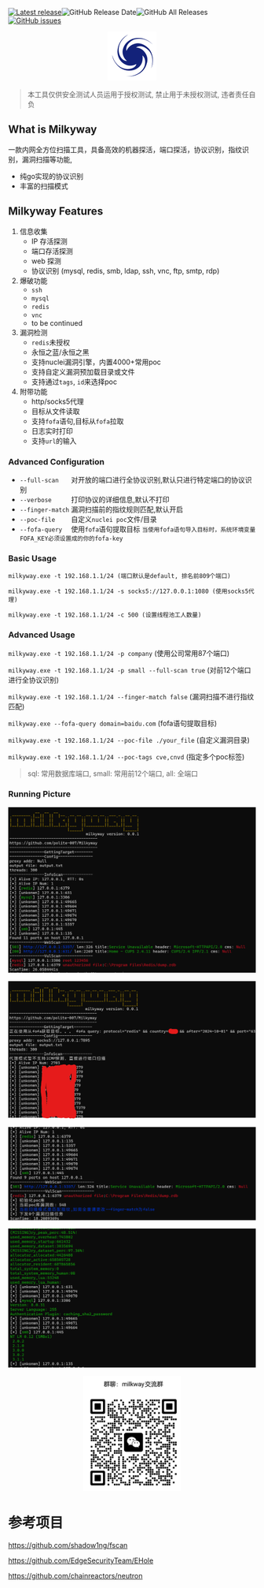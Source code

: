 [![Latest release](https://img.shields.io/github/v/release/polite-007/Milkyway)](https://github.com/polite-007/Milkyway/releases/latest)![GitHub Release Date](https://img.shields.io/github/release-date/polite-007/Milkyway)![GitHub All Releases](https://img.shields.io/github/downloads/polite-007/Milkyway/total)[![GitHub issues](https://img.shields.io/github/issues/polite-007/Milkyway)](https://github.com/polite-007/Milkyway/issues)
<p align="center">
  <img src="static/images/Milkyway-logo.svg" width="100px" alt="milkyway">
</p>

> 本工具仅供安全测试人员运用于授权测试, 禁止用于未授权测试, 违者责任自负

## What is Milkyway

一款内网全方位扫描工具，具备高效的机器探活，端口探活，协议识别，指纹识别，漏洞扫描等功能,
* 纯go实现的协议识别
* 丰富的扫描模式

## Milkyway Features

1. 信息收集
    * IP 存活探测
    * 端口存活探测
    * web 探测
    * 协议识别 (mysql, redis, smb, ldap, ssh, vnc, ftp, smtp, rdp)
2. 爆破功能
   * `ssh`
   * `mysql`
   * `redis`
   * `vnc`
   * to be continued
3. 漏洞检测
   * `redis`未授权
   * 永恒之蓝/永恒之黑
   * 支持nuclei漏洞引擎，内置4000+常用poc
   * 支持自定义漏洞预加载目录或文件
   * 支持通过`tags`, `id`来选择poc
5. 附带功能
   * http/socks5代理
   * 目标从文件读取
   * 支持`fofa`语句,目标从`fofa`拉取
   * 日志实时打印
   * 支持`url`的输入

### Advanced Configuration

* `--full-scan   ` 对开放的端口进行全协议识别,默认只进行特定端口的协议识别
* `--verbose     ` 打印协议的详细信息,默认不打印
* `--finger-match` 漏洞扫描前的指纹规则匹配,默认开启
* `--poc-file    ` 自定义`nuclei poc`文件/目录
* `--fofa-query  ` 使用`fofa`语句提取目标 `当使用fofa语句导入目标时，系统环境变量FOFA_KEY必须设置成的你的fofa-key`

### Basic Usage

`milkyway.exe -t 192.168.1.1/24 (端口默认是default, 排名前809个端口)`

`milkyway.exe -t 192.168.1.1/24 -s socks5://127.0.0.1:1080 (使用socks5代理)`

`milkyway.exe -t 192.168.1.1/24 -c 500 (设置线程池工人数量)`

### Advanced Usage

`milkyway.exe -t 192.168.1.1/24 -p company` (使用公司常用87个端口)

`milkyway.exe -t 192.168.1.1/24 -p small --full-scan true` (对前12个端口进行全协议识别)

`milkyway.exe -t 192.168.1.1/24 --finger-match false` (漏洞扫描不进行指纹匹配)

`milkyway.exe --fofa-query domain=baidu.com` (fofa语句提取目标)

`milkyway.exe -t 192.168.1.1/24 --poc-file ./your_file` (自定义漏洞目录)

`milkyway.exe -t 192.168.1.1/24 --poc-tags cve,cnvd` (指定多个poc标签)
> sql: 常用数据库端口, small: 常用前12个端口, all: 全端口
### Running Picture

![img.png](./static/images/running_picture1.png)

![img.png](./static/images/running_picture2.png)

![img.png](./static/images/running_picture5.png)

![img.png](./static/images/running_picture4.png)

<p align="center">
  <img src="static/images/one.png" width="200px" alt="milkyway">
</p>


# 参考项目
https://github.com/shadow1ng/fscan

https://github.com/EdgeSecurityTeam/EHole

https://github.com/chainreactors/neutron
